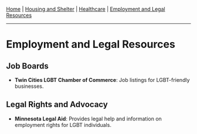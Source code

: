 [Home](/) | [Housing and Shelter](/housing) | [Healthcare](/healthcare) | [Employment and Legal Resources](/employment)

---

# Employment and Legal Resources

## Job Boards
- **Twin Cities LGBT Chamber of Commerce**: Job listings for LGBT-friendly businesses.

## Legal Rights and Advocacy
- **Minnesota Legal Aid**: Provides legal help and information on employment rights for LGBT individuals.
